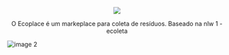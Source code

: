 <div align="center">
<img src="https://user-images.githubusercontent.com/55901431/198856770-477fb8e5-76b0-49b2-9179-7e820e7c05a6.png" />
<p>O Ecoplace é um markeplace para coleta de resíduos. Baseado na nlw 1 - ecoleta</p>
</div>

![image 2](https://user-images.githubusercontent.com/55901431/198856802-b527cb3b-75f8-41cd-baff-e23d8364036a.png)
